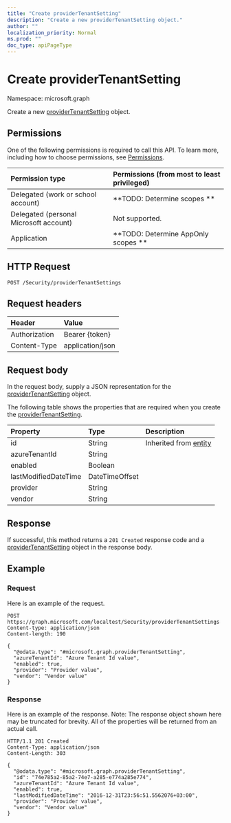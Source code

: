 ```yaml
---
title: "Create providerTenantSetting"
description: "Create a new providerTenantSetting object."
author: ""
localization_priority: Normal
ms.prod: ""
doc_type: apiPageType
---
```


# Create providerTenantSetting

Namespace: microsoft.graph

Create a new [providerTenantSetting](../resources/providertenantsetting.md) object.

## Permissions
One of the following permissions is required to call this API. To learn more, including how to choose permissions, see [Permissions](/concepts/permissions-reference.md).

|Permission type|Permissions (from most to least privileged)|
|:---|:---|
|Delegated (work or school account)|**TODO: Determine scopes **|
|Delegated (personal Microsoft account)|Not supported.|
|Application|**TODO: Determine AppOnly scopes **|

## HTTP Request
<!-- {
  "blockType": "ignored"
}
-->
``` http
POST /Security/providerTenantSettings
```

## Request headers
|Header|Value|
|:---|:---|
|Authorization|Bearer {token}|
|Content-Type|application/json|

## Request body
In the request body, supply a JSON representation for the [providerTenantSetting](../resources/providertenantsetting.md) object.

The following table shows the properties that are required when you create the [providerTenantSetting](../resources/providertenantsetting.md).

|Property|Type|Description|
|:---|:---|:---|
|id|String| Inherited from [entity](../resources/entity.md)|
|azureTenantId|String||
|enabled|Boolean||
|lastModifiedDateTime|DateTimeOffset||
|provider|String||
|vendor|String||



## Response
If successful, this method returns a `201 Created` response code and a [providerTenantSetting](../resources/providertenantsetting.md) object in the response body.

## Example

### Request
Here is an example of the request.
<!-- {
  "blockType": "request",
  "name": "create_providertenantsetting_from_"
}
-->
``` http
POST https://graph.microsoft.com/localtest/Security/providerTenantSettings
Content-type: application/json
Content-length: 190

{
  "@odata.type": "#microsoft.graph.providerTenantSetting",
  "azureTenantId": "Azure Tenant Id value",
  "enabled": true,
  "provider": "Provider value",
  "vendor": "Vendor value"
}
```

### Response
Here is an example of the response. Note: The response object shown here may be truncated for brevity. All of the properties will be returned from an actual call.
<!-- {
  "blockType": "response",
  "truncated": true,
  "@odata.type": "microsoft.graph.providertenantsetting"
}
-->
``` http
HTTP/1.1 201 Created
Content-Type: application/json
Content-Length: 303

{
  "@odata.type": "#microsoft.graph.providerTenantSetting",
  "id": "74e785a2-85a2-74e7-a285-e774a285e774",
  "azureTenantId": "Azure Tenant Id value",
  "enabled": true,
  "lastModifiedDateTime": "2016-12-31T23:56:51.5562076+03:00",
  "provider": "Provider value",
  "vendor": "Vendor value"
}
```

